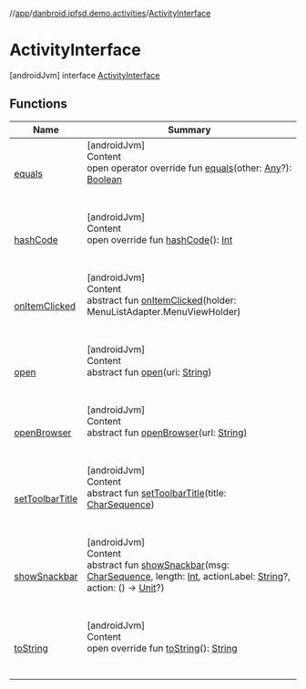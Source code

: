 //[app](../../index.md)/[danbroid.ipfsd.demo.activities](../index.md)/[ActivityInterface](index.md)



# ActivityInterface  
 [androidJvm] interface [ActivityInterface](index.md)   


## Functions  
  
|  Name|  Summary| 
|---|---|
| [equals](../../danbroid.ipfsd.demo.ui.www/-nested-scroll-web-view/index.md#kotlin/Any/equals/#kotlin.Any?/PointingToDeclaration/)| [androidJvm]  <br>Content  <br>open operator override fun [equals](../../danbroid.ipfsd.demo.ui.www/-nested-scroll-web-view/index.md#kotlin/Any/equals/#kotlin.Any?/PointingToDeclaration/)(other: [Any](https://kotlinlang.org/api/latest/jvm/stdlib/kotlin/-any/index.html)?): [Boolean](https://kotlinlang.org/api/latest/jvm/stdlib/kotlin/-boolean/index.html)  <br><br><br>
| [hashCode](../../danbroid.ipfsd.demo.ui.www/-nested-scroll-web-view/index.md#kotlin/Any/hashCode/#/PointingToDeclaration/)| [androidJvm]  <br>Content  <br>open override fun [hashCode](../../danbroid.ipfsd.demo.ui.www/-nested-scroll-web-view/index.md#kotlin/Any/hashCode/#/PointingToDeclaration/)(): [Int](https://kotlinlang.org/api/latest/jvm/stdlib/kotlin/-int/index.html)  <br><br><br>
| [onItemClicked](on-item-clicked.md)| [androidJvm]  <br>Content  <br>abstract fun [onItemClicked](on-item-clicked.md)(holder: MenuListAdapter.MenuViewHolder)  <br><br><br>
| [open](open.md)| [androidJvm]  <br>Content  <br>abstract fun [open](open.md)(uri: [String](https://kotlinlang.org/api/latest/jvm/stdlib/kotlin/-string/index.html))  <br><br><br>
| [openBrowser](open-browser.md)| [androidJvm]  <br>Content  <br>abstract fun [openBrowser](open-browser.md)(url: [String](https://kotlinlang.org/api/latest/jvm/stdlib/kotlin/-string/index.html))  <br><br><br>
| [setToolbarTitle](set-toolbar-title.md)| [androidJvm]  <br>Content  <br>abstract fun [setToolbarTitle](set-toolbar-title.md)(title: [CharSequence](https://kotlinlang.org/api/latest/jvm/stdlib/kotlin/-char-sequence/index.html))  <br><br><br>
| [showSnackbar](show-snackbar.md)| [androidJvm]  <br>Content  <br>abstract fun [showSnackbar](show-snackbar.md)(msg: [CharSequence](https://kotlinlang.org/api/latest/jvm/stdlib/kotlin/-char-sequence/index.html), length: [Int](https://kotlinlang.org/api/latest/jvm/stdlib/kotlin/-int/index.html), actionLabel: [String](https://kotlinlang.org/api/latest/jvm/stdlib/kotlin/-string/index.html)?, action: () -> [Unit](https://kotlinlang.org/api/latest/jvm/stdlib/kotlin/-unit/index.html)?)  <br><br><br>
| [toString](../../danbroid.ipfsd.demo.ui.www/-browser-fragment/-web-client/index.md#kotlin/Any/toString/#/PointingToDeclaration/)| [androidJvm]  <br>Content  <br>open override fun [toString](../../danbroid.ipfsd.demo.ui.www/-browser-fragment/-web-client/index.md#kotlin/Any/toString/#/PointingToDeclaration/)(): [String](https://kotlinlang.org/api/latest/jvm/stdlib/kotlin/-string/index.html)  <br><br><br>

